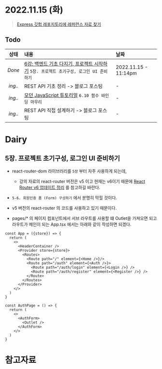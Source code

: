 # 2022.11.15 (화)

> [Express 깃헙 레포지토리에 레퍼런스 자료 찾기](https://github.com/gclogs/memo-application/tree/main/backend)

## Todo
| 상태 | 내용 | 날짜 |
|:---:|:---|:---|
| *Done* | [6강: 백엔드 기초 다지기, 프로젝트 시작하기](https://backend-intro.vlpt.us/) `5장. 프로젝트 초기구성, 로그인 UI 준비하기` | 2022.11.15 - 11:14pm |
| *ing..* | REST API 기초 정리 -> 블로그 포스팅 | - |
| *ing..* | [모던 JavaScript 튜토리얼](https://ko.javascript.info/) `6.10 함수 바인딩 마무리` | - |
| *ing..* | REST API 직접 설계하기 -> 블로그 포스팅 | - |

# Dairy
## 5장. 프로젝트 초기구성, 로그인 UI 준비하기
- react-router-dom 라이브러리를 `5장` 부터 자주 사용하게 되는데,
  - 강의 자료의 react-router 버전은 v5 이고 현재는 v6이기 때문에 [React Router v6 업데이트 정리](https://velog.io/@ksmfou98/React-Router-v6-%EC%97%85%EB%8D%B0%EC%9D%B4%ED%8A%B8-%EC%A0%95%EB%A6%AC) 를 참고하길 바란다.


- `5-6. 회원인증 폼 (Form) 구성하기` 에서 분명히 막힐 것이다.
- v5 버전의 react-router 의 코드를 사용하고 있기 때문이다.

- pages/* 의 페이지 컴포넌트에서 서브 라우트를 사용할 떄 Outlet을 가져오면 되고 라우트가 메인이 되는 App.tsx 에서는 아래와 같이 작성하면 되겠다.

```tsx
const App = ({store}) => {
  return (
    <>
      <HeaderContainer />
      <Provider store={store}>
        <Routes>
          <Route path="/" element={<Home />}/>
          <Route path="/auth" element={<Auth />}>
            <Route path="/auth/login" element={<Login />} />
            <Route path="/auth/register" element={<Register />} />
          </Route>
        </Routes>
      </Provider>
    </>
  )
}
```

```tsx
const AuthPage = () => {
  return (
    <>
      <AuthForm>
        <Outlet />
      </AuthForm>
    </>
  )
}
```


# 참고자료 